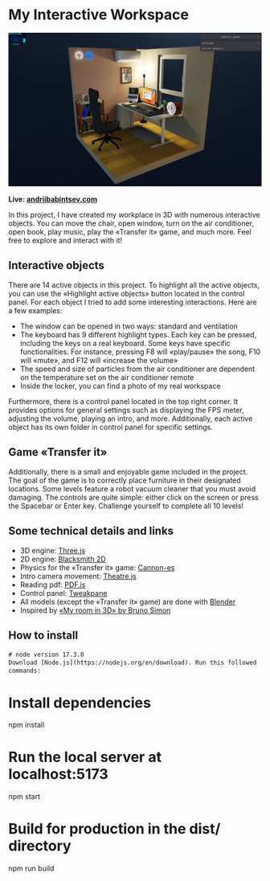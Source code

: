 # My Interactive Workspace

<p align="center">
  <img src="./public/img/interia_design.png" />
</p>

**Live: [andriibabintsev.com](https://www.andriibabintsev.com/)**

In this project, I have created my workplace in 3D with numerous interactive objects. You can move the chair, open window, turn on the air conditioner, open book, play music, play the «Transfer it» game, and much more. Feel free to explore and interact with it!

## Interactive objects

There are 14 active objects in this project. To highlight all the active objects, you can use the «Highlight active objects» button located in the control panel.
For each object I tried to add some interesting interactions. Here are a few examples:

- The window can be opened in two ways: standard and ventilation
- The keyboard has 9 different highlight types. Each key can be pressed, including the keys on a real keyboard. Some keys have specific functionalities. For instance, pressing F8 will «play/pause» the song, F10 will «mute», and F12 will «increase the volume»
- The speed and size of particles from the air conditioner are dependent on the temperature set on the air conditioner remote
- Inside the locker, you can find a photo of my real workspace

Furthermore, there is a control panel located in the top right corner. It provides options for general settings such as displaying the FPS meter, adjusting the volume, playing an intro, and more. Additionally, each active object has its own folder in control panel for specific settings.

## Game «Transfer it»

Additionally, there is a small and enjoyable game included in the project. The goal of the game is to correctly place furniture in their designated locations. Some levels feature a robot vacuum cleaner that you must avoid damaging. The controls are quite simple: either click on the screen or press the Spacebar or Enter key. Challenge yourself to complete all 10 levels!

## Some technical details and links
- 3D engine: [Three.js](https://threejs.org/)
- 2D engine: [Blacksmith 2D](https://blacksmith2d.io/)
- Physics for the «Transfer it» game: [Cannon-es](https://pmndrs.github.io/cannon-es/)
- Intro camera movement: [Theatre.js](https://www.theatrejs.com/)
- Reading pdf: [PDF.js](https://mozilla.github.io/pdf.js/)
- Control panel: [Tweakpane](https://cocopon.github.io/tweakpane/)
- All models (except the «Transfer it» game) are done with [Blender](https://www.blender.org/)
- Inspired by [«My room in 3D» by Bruno Simon](https://my-room-in-3d.vercel.app/)

## How to install

```
# node version 17.3.0
Download [Node.js](https://nodejs.org/en/download). Run this followed commands:

```
# Install dependencies
npm install

# Run the local server at localhost:5173
npm start

# Build for production in the dist/ directory
npm run build
```
